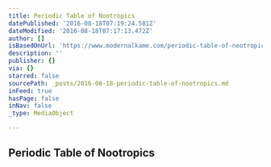 ```yaml
---
title: Periodic Table of Nootropics
datePublished: '2016-08-18T07:19:24.581Z'
dateModified: '2016-08-18T07:17:13.472Z'
author: []
isBasedOnUrl: 'https://www.modernalkame.com/periodic-table-of-nootropics'
description: ''
publisher: {}
via: {}
starred: false
sourcePath: _posts/2016-08-18-periodic-table-of-nootropics.md
inFeed: true
hasPage: false
inNav: false
_type: MediaObject

---
```

<article style=""><h1>Periodic Table of Nootropics</h1></article>